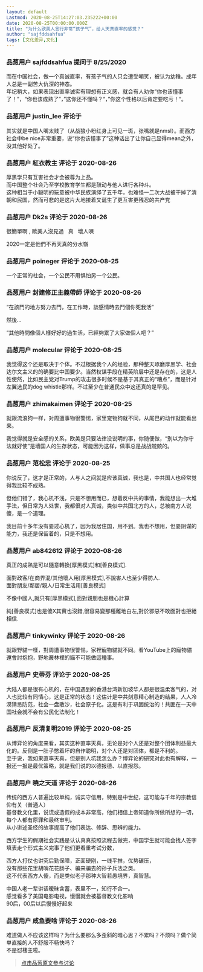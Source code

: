 ```yaml
---
layout: default
Lastmod: 2020-08-25T14:27:03.235222+00:00
date: 2020-08-25T00:00:00.000Z
title: "为什么欧美人言行非常“孩子气”，给人天真直率的感觉？"
author: "sajfddsahfua"
tags: [文化差异,文化]
---
```



### 品葱用户 **sajfddsahfua** 提问于 8/25/2020
    
而在中国社会，做一个真诚直率，有孩子气的人只会遭受嘲笑，被认为幼稚。成年人总是一副苦大仇深的神态。  
年纪稍大，如果表现出直率诚实有理想有正义感，就会有人劝你“你也该懂事了！”，“你也该成熟了”，”这你还不懂吗？“，”你这个性格以后肯定要吃亏！“。
    
                

### 品葱用户 **justin_lee** 评论于 
        
其实就是中国人嘴太贱了（从战狼小粉红身上可见一斑，张嘴就是nmsl）。而西方社会中be nice非常重要，说“你也该懂事了”这种话出了让你自己显得mean之外，没其他好处了。
        
                

### 品葱用户 **紅衣教主** 评论于 2020-08-26
        
厚黑学只有互害社会才会被尊为上品。  
而中国整个社会乃至学校教育学生都是鼓动与他人进行各种斗。  
这种相当于小聪明的玩意被中华民族演绎了五千年，也难怪一二次大战被干掉了清朝和民国，然而可悲的是这片大地接着又诞生了更互害更残忍的共产党
        
                

### 品葱用户 **Dk2s** 评论于 2020-08-26
        
很簡單啊 , 歐美人沒見過   真   壞人唄  
  
2020一定是他們不再天真的分水嶺
        
                

### 品葱用户 **poineger** 评论于 2020-08-25
        
一个正常的社会，一个公民不用惧怕另一个公民。
        
                

### 品葱用户 **封建修正主義帶師** 评论于 2020-08-26
        
“在該鬥的地方努力去鬥，在工作時，談感情時去鬥個你死我活”  
  
然後...  
  
“其他時間像個人樣好好的過生活，已經夠累了大家做個人吧？”
        
                

### 品葱用户 **molecular** 评论于 2020-08-25
        
我觉得这个还是取决于个体。不过根据我个人的经验，那种整天琢磨厚黑学、社会达尔文主义的的确要比中国要少。当然权谋手段在精英阶层中还是存在的，这是人性使然，比如民主党对Trump的攻击很多时候不是基于其真正的“糟点”，而是针对左翼选民的dog whistle那样。不过至少在普通民众中这还真的是罕见。
        
                

### 品葱用户 **zhimakaimen** 评论于 2020-08-25
        
就跟流浪狗一样，对周遭事物很警惕，家里宠物狗就不同，从尾巴的动作就能看出来。  
  
  
  
我觉得就是安全感的关系，欧美是只要法律没说明的事，你随便做，“别以为你守法就好使”是墙国人的生存状态，可能因为这样，做事总是战战兢兢的。
        
                

### 品葱用户 **范松忠** 评论于 2020-08-25
        
你说反了，这才是正常的，人与人之间就是应该真诚，我也是，中共国人也经常觉得我比较不成熟。  
  
但他们错了，我心机不浅，只是不想用而已，想着反中共的事情，我能想出一大堆手法，但日常为人处世，我都很对人真诚，类似中共国北方的人，总被南方人说傻，是一个道理。  
  
我目前十多年没有耍过心机了，因为我居住国，用不到。我也不想用，但耍阴谋的能力，我还是保留着的，只是不想用。
        
                

### 品葱用户 **ab842612** 评论于 2020-08-26
        
真正的成熟是可以隨意轉換\[厚黑模式\]和\[善良模式\].  
  
面對政客/在商界混/其他壞人用\[厚黑模式\],不說害人也至少得防人.  
面對朋友/鄰居/親人/日常生活用\[善良模式\]  
  
  
不像中國人,就只有\[厚黑模式\],面對親朋也是機心計算  
  
純\[善良模式\]也是傻X其實也沒錯,很容易變那種離地白左,對於邪惡不敢面對也拒絕相信.
        
                

### 品葱用户 **tinkywinky** 评论于 2020-08-26
        
就跟野貓一樣，對周遭事物很警惕，家裡寵物貓就不同。看YouTube上的寵物貓還會討抱抱，野地叢林裡的貓不可能做這種事。
        
                

### 品葱用户 **史蒂芬** 评论于 2020-08-25
        
大陆人都是很有心机的，在中国遇到的香港台湾新加坡华人都是很温柔客气的，对人也比较有同情心，这是正常的状态！这估计是中共刻意精心制造的结果，人人冷漠猜忌防范，社会一盘散沙，社会原子化。这是有利于巩固统治的！共匪在一天中国社会就不会有公民化法制化！
        
                

### 品葱用户 **反清复明2019** 评论于 2020-08-25
        
从博弈论的角度来看，其实这种直率天真，无论是对个人还是对整个团体利益最大化的。反倒是一肚子憋着坏的自作聪明，对个人还是对团体，都是不利的。  
至于说，我如果直率天真，但是别人坑我怎么办？博弈论的研究对此也有解释，一报还一报是最优策略，就是我们说的以德报德、以直报怨。
        
                

### 品葱用户 **曉之天道** 评论于 2020-08-26
        
传统的西方人普遍比较单纯，诚实守信用，特别是中世纪，这可能与千年的宗教信仰有关（普通人）  
基督教文化里，说谎或造假的成本非常高，他们相信上帝知道你所做所想的一切，每个人都有原罪和最终审判。  
从小讲述圣经的故事提高了他们表达、修辞、思辨的能力。  
  
西方学生的假期社会实践是认认真真按照流程去做完，中国学生就可能会找人签字填表走个形式主义完事了他们更看重考试分数，  
  
西方人打仗也讲究后勤保障，正面硬刚，一线平推，优势碾压，  
没有那些花里胡哨花花肠子、骗来骗去的孙子兵法之类。  
这不代表西方人傻，而是类似老子那种大智若愚境界，真智慧。  
  
中国人老一辈讲话暧昧含蓄，表里不一，知行不合一。  
感觉看多了美国电影电视，慢慢就会被基督教文化影响  
90后，00后以后慢慢好起来
        
                

### 品葱用户 **咸鱼要啥** 评论于 2020-08-26
        
难道做人不应该这样吗？为什么要那么多歪斜的暗心思？不累吗？不烦吗？做个简单直接的人不舒服不畅快吗？  
不是怼楼主啦。
        
                





> [点击品葱原文参与讨论](https://pincong.rocks/question/30252)

